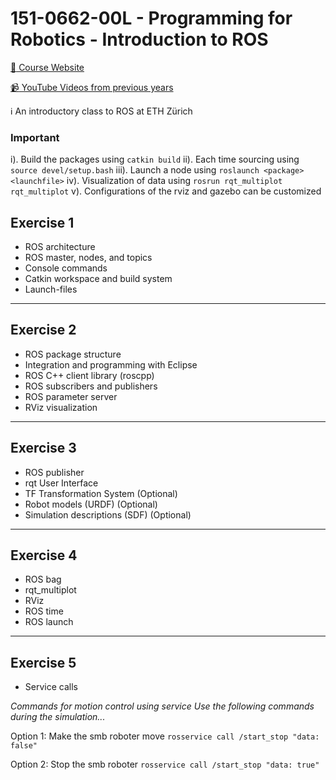 # 151-0662-00L - Programming for Robotics - Introduction to ROS
[:link: Course Website](https://rsl.ethz.ch/education-students/lectures/ros.html)


[:video_camera: YouTube Videos from previous years](https://www.youtube.com/watch?v=0BxVPCInS3M&list=PLE-BQwvVGf8HOvwXPgtDfWoxd4Cc6ghiP)


:information_source: An introductory class to ROS at ETH Zürich

### Important
i).   Build the packages using `catkin build`
ii).  Each time sourcing using `source devel/setup.bash`
iii). Launch a node using `roslaunch <package> <launchfile>`
iv).  Visualization of data using `rosrun rqt_multiplot rqt_multiplot`
v).   Configurations of the rviz and gazebo can be customized

## Exercise 1
- ROS architecture
- ROS master, nodes, and topics
- Console commands
- Catkin workspace and build system
- Launch-files

---
## Exercise 2
- ROS package structure
- Integration and programming with Eclipse
- ROS C++ client library (roscpp)
- ROS subscribers and publishers
- ROS parameter server
- RViz visualization

---
## Exercise 3
- ROS publisher
- rqt User Interface
- TF Transformation System (Optional)
- Robot models (URDF) (Optional)
- Simulation descriptions (SDF) (Optional)


---
## Exercise 4
- ROS bag
- rqt_multiplot
- RViz
- ROS time
- ROS launch

---
## Exercise 5
- Service calls

*Commands for motion control using service*
_Use the following commands during the simulation..._

Option 1: Make the smb roboter move
`rosservice call /start_stop "data: false"`

Option 2: Stop the smb roboter
`rosservice call /start_stop "data: true"`

